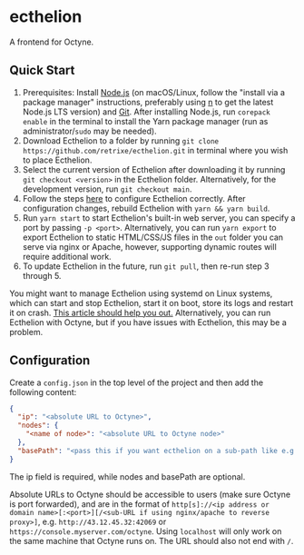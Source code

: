 # ecthelion

A frontend for Octyne.

## Quick Start

1. Prerequisites: Install [Node.js](https://nodejs.dev/en/download/) (on macOS/Linux, follow the "install via a package manager" instructions, preferably using [n](https://nodejs.dev/en/download/package-manager#n) to get the latest Node.js LTS version) and [Git](https://www.atlassian.com/git/tutorials/install-git). After installing Node.js, run `corepack enable` in the terminal to install the Yarn package manager (run as administrator/`sudo` may be needed).
2. Download Ecthelion to a folder by running `git clone https://github.com/retrixe/ecthelion.git` in terminal where you wish to place Ecthelion.
3. Select the current version of Ecthelion after downloading it by running `git checkout <version>` in the Ecthelion folder. Alternatively, for the development version, run `git checkout main`.
4. Follow the steps [here](https://github.com/retrixe/ecthelion#configuration) to configure Ecthelion correctly. After configuration changes, rebuild Ecthelion with `yarn && yarn build`.
5. Run `yarn start` to start Ecthelion's built-in web server, you can specify a port by passing `-p <port>`. Alternatively, you can run `yarn export` to export Ecthelion to static HTML/CSS/JS files in the `out` folder you can serve via nginx or Apache, however, supporting dynamic routes will require additional work.
6. To update Ecthelion in the future, run `git pull`, then re-run step 3 through 5.

You might want to manage Ecthelion using systemd on Linux systems, which can start and stop Ecthelion, start it on boot, store its logs and restart it on crash. [This article should help you out.](https://medium.com/@benmorel/creating-a-linux-service-with-systemd-611b5c8b91d6) Alternatively, you can run Ecthelion with Octyne, but if you have issues with Ecthelion, this may be a problem.

## Configuration

Create a `config.json` in the top level of the project and then add the following content:

```json
{
  "ip": "<absolute URL to Octyne>",
  "nodes": {
    "<name of node>": "<absolute URL to Octyne node>"
  },
  "basePath": "<pass this if you want ecthelion on a sub-path like e.g. /ecthelion>"
}
```

The ip field is required, while nodes and basePath are optional.

Absolute URLs to Octyne should be accessible to users (make sure Octyne is port forwarded), and are in the format of `http[s]://<ip address or domain name>[:<port>][/<sub-URL if using nginx/apache to reverse proxy>]`, e.g. `http://43.12.45.32:42069` or `https://console.myserver.com/octyne`. Using `localhost` will only work on the same machine that Octyne runs on. The URL should also not end with `/`.
